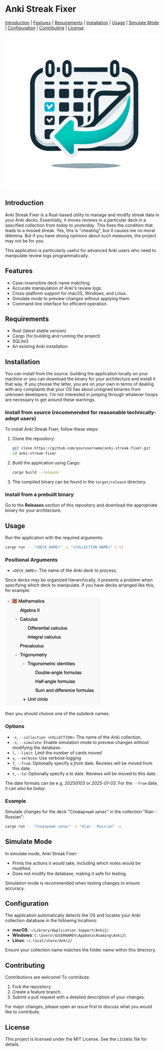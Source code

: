 # Anki Streak Fixer

[Introduction](#introduction) | [Features](#features) | [Requirements](#requirements) | [Installation](#installation) | [Usage](#usage) | [Simulate Mode](#simulate-mode) | [Configuration](#configuration) | [Contributing](#contributing) | [License](#license)

![Anki Streak Fixer Logo](./img/logo.png)

## Introduction
Anki Streak Fixer is a Rust-based utility to manage and modify streak data in your Anki decks. Essentially, it moves reviews in a particular deck in a specified collection from _today_ to _yesterday_. This fixes the condition that leads to a missed streak. Yes, this is "cheating", but it causes me no moral dilemma. But if you have strong opinions about such measures, the project may not be for you.

This application is particularly useful for advanced Anki users who need to manipulate review logs programmatically.

## Features
- Case-insensitive deck name matching.
- Accurate manipulation of Anki's review logs.
- Cross-platform support for macOS, Windows, and Linux.
- Simulate mode to preview changes without applying them.
- Command-line interface for efficient operation.

## Requirements
- Rust (latest stable version)
- Cargo (for building and running the project)
- SQLite3
- An existing Anki installation

## Installation

You can install from the source. building the application locally on your machine or you can download the binary for your architecture and install it that way. If you choose the latter, you are on your own in terms of dealing with any complaints that your OS has about unsigned binaries from unknown developers. I'm not interested in jumping through whatever hoops are necessary to get around these warnings.

### Install from source (recommended for reasonable technically-adept users)

To install Anki Streak Fixer, follow these steps:

1. Clone the repository:
   ```bash
   git clone https://github.com/yourusername/anki-streak-fixer.git
   cd anki-streak-fixer
   ```

2. Build the application using Cargo:
   ```bash
   cargo build --release
   ```

3. The compiled binary can be found in the `target/release` directory.

### Install from a prebuilt binary

Go to the **Releases** section of this repository and download the appropriate binary for your architecture.
## Usage
Run the application with the required arguments:

```bash
cargo run -- "<DECK_NAME>" -c "<COLLECTION_NAME>" [-s]
```

### Positional Arguments
- `<DECK_NAME>`: The name of the Anki deck to process.

Since decks may be organized hierarchically, it presents a problem when specifying which deck to manipulate. If you have decks arranged like this, for example:

![Deck hierarchy](/img/deck_hierarchy.png)

then you should choose one of the subdeck names.

### Options
- `-c`, `--collection <COLLECTION>`: The name of the Anki collection.
- `-s`, `--simulate`: Enable simulation mode to preview changes without modifying the database.
- `l`, `--limit`: Limit the number of cards moved
- `v`, `--verbose`: Use verbose logging
- `f`, `--from`: Optionally specify a _from_ date. Reviews will be moved from this date.
- `t`, `--to`: Optionally specify a _to_ date. Reviews will be moved to this date.

The date formats can be e.g. _20250103_ or _2025-01-03_. For the `--from` date, it can also be _today_.

### Example
Simulate changes for the deck "Словарный запас" in the collection "Alan - Russian":

```bash
cargo run -- "Словарный запас" -c "Alan - Russian" -s
```

## Simulate Mode
In simulate mode, Anki Streak Fixer:
- Prints the actions it would take, including which notes would be modified.
- Does not modify the database, making it safe for testing.

Simulation mode is recommended when testing changes to ensure accuracy.

## Configuration
The application automatically detects the OS and locates your Anki collection database in the following locations:
- **macOS**: `~/Library/Application Support/Anki2/`
- **Windows**: `C:\Users\%USERNAME%\AppData\Roaming\Anki2\`
- **Linux**: `~/.local/share/Anki2/`

Ensure your collection name matches the folder name within this directory.

## Contributing
Contributions are welcome! To contribute:
1. Fork the repository.
2. Create a feature branch.
3. Submit a pull request with a detailed description of your changes.

For major changes, please open an issue first to discuss what you would like to contribute.

## License
This project is licensed under the MIT License. See the `LICENSE` file for details.


